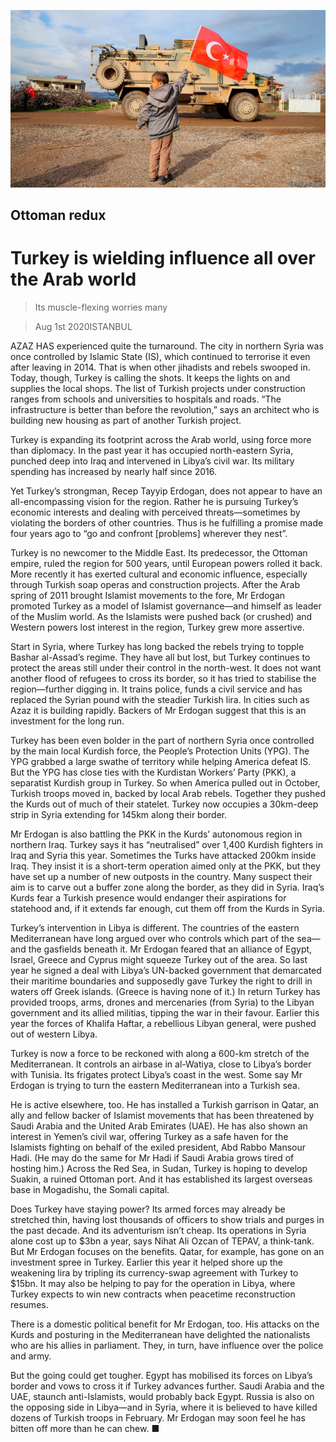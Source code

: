 ![](./images/20200801_MAP001_0.jpg)

## Ottoman redux

# Turkey is wielding influence all over the Arab world

> Its muscle-flexing worries many

> Aug 1st 2020ISTANBUL

AZAZ HAS experienced quite the turnaround. The city in northern Syria was once controlled by Islamic State (IS), which continued to terrorise it even after leaving in 2014. That is when other jihadists and rebels swooped in. Today, though, Turkey is calling the shots. It keeps the lights on and supplies the local shops. The list of Turkish projects under construction ranges from schools and universities to hospitals and roads. “The infrastructure is better than before the revolution,” says an architect who is building new housing as part of another Turkish project.

Turkey is expanding its footprint across the Arab world, using force more than diplomacy. In the past year it has occupied north-eastern Syria, punched deep into Iraq and intervened in Libya’s civil war. Its military spending has increased by nearly half since 2016.

Yet Turkey’s strongman, Recep Tayyip Erdogan, does not appear to have an all-encompassing vision for the region. Rather he is pursuing Turkey’s economic interests and dealing with perceived threats—sometimes by violating the borders of other countries. Thus is he fulfilling a promise made four years ago to “go and confront [problems] wherever they nest”.

Turkey is no newcomer to the Middle East. Its predecessor, the Ottoman empire, ruled the region for 500 years, until European powers rolled it back. More recently it has exerted cultural and economic influence, especially through Turkish soap operas and construction projects. After the Arab spring of 2011 brought Islamist movements to the fore, Mr Erdogan promoted Turkey as a model of Islamist governance—and himself as leader of the Muslim world. As the Islamists were pushed back (or crushed) and Western powers lost interest in the region, Turkey grew more assertive.

Start in Syria, where Turkey has long backed the rebels trying to topple Bashar al-Assad’s regime. They have all but lost, but Turkey continues to protect the areas still under their control in the north-west. It does not want another flood of refugees to cross its border, so it has tried to stabilise the region—further digging in. It trains police, funds a civil service and has replaced the Syrian pound with the steadier Turkish lira. In cities such as Azaz it is building rapidly. Backers of Mr Erdogan suggest that this is an investment for the long run.

Turkey has been even bolder in the part of northern Syria once controlled by the main local Kurdish force, the People’s Protection Units (YPG). The YPG grabbed a large swathe of territory while helping America defeat IS. But the YPG has close ties with the Kurdistan Workers’ Party (PKK), a separatist Kurdish group in Turkey. So when America pulled out in October, Turkish troops moved in, backed by local Arab rebels. Together they pushed the Kurds out of much of their statelet. Turkey now occupies a 30km-deep strip in Syria extending for 145km along their border.

Mr Erdogan is also battling the PKK in the Kurds’ autonomous region in northern Iraq. Turkey says it has “neutralised” over 1,400 Kurdish fighters in Iraq and Syria this year. Sometimes the Turks have attacked 200km inside Iraq. They insist it is a short-term operation aimed only at the PKK, but they have set up a number of new outposts in the country. Many suspect their aim is to carve out a buffer zone along the border, as they did in Syria. Iraq’s Kurds fear a Turkish presence would endanger their aspirations for statehood and, if it extends far enough, cut them off from the Kurds in Syria.

Turkey’s intervention in Libya is different. The countries of the eastern Mediterranean have long argued over who controls which part of the sea—and the gasfields beneath it. Mr Erdogan feared that an alliance of Egypt, Israel, Greece and Cyprus might squeeze Turkey out of the area. So last year he signed a deal with Libya’s UN-backed government that demarcated their maritime boundaries and supposedly gave Turkey the right to drill in waters off Greek islands. (Greece is having none of it.) In return Turkey has provided troops, arms, drones and mercenaries (from Syria) to the Libyan government and its allied militias, tipping the war in their favour. Earlier this year the forces of Khalifa Haftar, a rebellious Libyan general, were pushed out of western Libya.

Turkey is now a force to be reckoned with along a 600-km stretch of the Mediterranean. It controls an airbase in al-Watiya, close to Libya’s border with Tunisia. Its frigates protect Libya’s coast in the west. Some say Mr Erdogan is trying to turn the eastern Mediterranean into a Turkish sea.

He is active elsewhere, too. He has installed a Turkish garrison in Qatar, an ally and fellow backer of Islamist movements that has been threatened by Saudi Arabia and the United Arab Emirates (UAE). He has also shown an interest in Yemen’s civil war, offering Turkey as a safe haven for the Islamists fighting on behalf of the exiled president, Abd Rabbo Mansour Hadi. (He may do the same for Mr Hadi if Saudi Arabia grows tired of hosting him.) Across the Red Sea, in Sudan, Turkey is hoping to develop Suakin, a ruined Ottoman port. And it has established its largest overseas base in Mogadishu, the Somali capital.

Does Turkey have staying power? Its armed forces may already be stretched thin, having lost thousands of officers to show trials and purges in the past decade. And its adventurism isn’t cheap. Its operations in Syria alone cost up to $3bn a year, says Nihat Ali Ozcan of TEPAV, a think-tank. But Mr Erdogan focuses on the benefits. Qatar, for example, has gone on an investment spree in Turkey. Earlier this year it helped shore up the weakening lira by tripling its currency-swap agreement with Turkey to $15bn. It may also be helping to pay for the operation in Libya, where Turkey expects to win new contracts when peacetime reconstruction resumes.

There is a domestic political benefit for Mr Erdogan, too. His attacks on the Kurds and posturing in the Mediterranean have delighted the nationalists who are his allies in parliament. They, in turn, have influence over the police and army.

But the going could get tougher. Egypt has mobilised its forces on Libya’s border and vows to cross it if Turkey advances further. Saudi Arabia and the UAE, staunch anti-Islamists, would probably back Egypt. Russia is also on the opposing side in Libya—and in Syria, where it is believed to have killed dozens of Turkish troops in February. Mr Erdogan may soon feel he has bitten off more than he can chew. ■